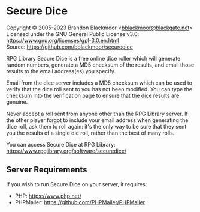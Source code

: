 # Secure Dice
Copyright © 2005-2023 Brandon Blackmoor &lt;<bblackmoor@blackgate.net>&gt;<br />
Licensed under the GNU General Public License v3.0: https://www.gnu.org/licenses/gpl-3.0.en.html<br />
Source: https://github.com/bblackmoor/securedice

RPG Library Secure Dice is a free online dice roller which will generate random numbers, generate a MD5 checksum of the results, and email those results to the email address(es) you specify.

Email from the dice server includes a MD5 checksum which can be used to verify that the dice roll sent to you has not been modified. You can type the checksum into the verification page to ensure that the dice results are genuine.

Never accept a roll sent from anyone other than the RPG Library server. If the other player forgot to include your email address when generating the dice roll, ask them to roll again: it's the only way to be sure that they sent you the results of a single die roll, rather than the best of many rolls.

You can access Secure Dice at RPG Library: https://www.rpglibrary.org/software/securedice/

## Server Requirements

If you wish to run Secure Dice on your server, it requires:

* PHP: https://www.php.net/</a></li>
* PHPMailer: https://github.com/PHPMailer/PHPMailer
